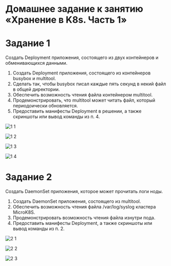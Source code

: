 # Домашнее задание к занятию «Хранение в K8s. Часть 1»

# Задание 1
Создать Deployment приложения, состоящего из двух контейнеров и обменивающихся данными.

1) Создать Deployment приложения, состоящего из контейнеров busybox и multitool.
2) Сделать так, чтобы busybox писал каждые пять секунд в некий файл в общей директории.
3) Обеспечить возможность чтения файла контейнером multitool.
4) Продемонстрировать, что multitool может читать файл, который периодоически обновляется.
5) Предоставить манифесты Deployment в решении, а также скриншоты или вывод команды из п. 4.

![1 1](https://github.com/user-attachments/assets/21238f60-fc4f-469d-bc87-772195bc20ad)

![1 2](https://github.com/user-attachments/assets/024201ef-867c-42ea-b4f4-5b435eb18d8c)

![1 3](https://github.com/user-attachments/assets/8f8feede-7aeb-4856-9cf8-9a6af6580c88)

![1 4](https://github.com/user-attachments/assets/6be8b1c3-c767-4b57-832f-d3c649192dd6)


# Задание 2
Создать DaemonSet приложения, которое может прочитать логи ноды.

1) Создать DaemonSet приложения, состоящего из multitool.
2) Обеспечить возможность чтения файла /var/log/syslog кластера MicroK8S.
3) Продемонстрировать возможность чтения файла изнутри пода.
4) Предоставить манифесты Deployment, а также скриншоты или вывод команды из п. 2.
 
![2 1](https://github.com/user-attachments/assets/1ffb0c26-ef22-4848-9147-2073805d4d00)

![2 2](https://github.com/user-attachments/assets/7957da55-dbc3-4023-8915-16451c9dee34)

![2 3](https://github.com/user-attachments/assets/8e07ef3e-cc91-4b3b-8483-e790a06a9c74)
